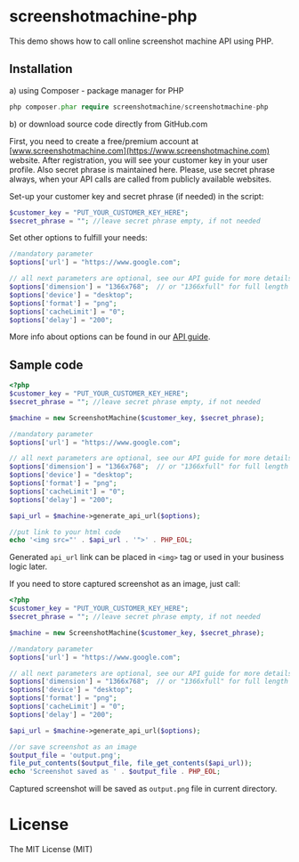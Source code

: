 # screenshotmachine-php

This demo shows how to call online screenshot machine API using PHP.

## Installation

a) using Composer - package manager for PHP
```php
php composer.phar require screenshotmachine/screenshotmachine-php
```
b) or download source code directly from GitHub.com

First, you need to create a free/premium account at [www.screenshotmachine.com](https://www.screenshotmachine.com) website. After registration, you will see your customer key in your user profile. Also secret phrase is maintained here. Please, use secret phrase always, when your API calls are called from publicly available websites.  

Set-up your customer key and secret phrase (if needed) in the script:

```php
$customer_key = "PUT_YOUR_CUSTOMER_KEY_HERE";
$secret_phrase = ""; //leave secret phrase empty, if not needed
```

Set other options to fulfill your needs: 

```php
//mandatory parameter
$options['url'] = "https://www.google.com";

// all next parameters are optional, see our API guide for more details
$options['dimension'] = "1366x768";  // or "1366xfull" for full length screenshot
$options['device'] = "desktop";
$options['format'] = "png";
$options['cacheLimit'] = "0";
$options['delay'] = "200";
```
More info about options can be found in our [API guide](https://www.screenshotmachine.com/apiguide.php).  

 Sample code
-----

```php
<?php
$customer_key = "PUT_YOUR_CUSTOMER_KEY_HERE";
$secret_phrase = ""; //leave secret phrase empty, if not needed

$machine = new ScreenshotMachine($customer_key, $secret_phrase);

//mandatory parameter
$options['url'] = "https://www.google.com";

// all next parameters are optional, see our API guide for more details
$options['dimension'] = "1366x768";  // or "1366xfull" for full length screenshot
$options['device'] = "desktop";
$options['format'] = "png";
$options['cacheLimit'] = "0";
$options['delay'] = "200";

$api_url = $machine->generate_api_url($options);

//put link to your html code
echo '<img src="' . $api_url . '">' . PHP_EOL; 
```
Generated ```api_url```  link can be placed in ```<img>``` tag or used in your business logic later.

If you need to store captured screenshot as an image, just call:

```php
<?php
$customer_key = "PUT_YOUR_CUSTOMER_KEY_HERE";
$secret_phrase = ""; //leave secret phrase empty, if not needed

$machine = new ScreenshotMachine($customer_key, $secret_phrase);

//mandatory parameter
$options['url'] = "https://www.google.com";

// all next parameters are optional, see our API guide for more details
$options['dimension'] = "1366x768";  // or "1366xfull" for full length screenshot
$options['device'] = "desktop";
$options['format'] = "png";
$options['cacheLimit'] = "0";
$options['delay'] = "200";

$api_url = $machine->generate_api_url($options);

//or save screenshot as an image
$output_file = 'output.png';
file_put_contents($output_file, file_get_contents($api_url));
echo 'Screenshot saved as ' . $output_file . PHP_EOL;
```

Captured screenshot will be saved as ```output.png``` file in current directory.

# License

The MIT License (MIT)    